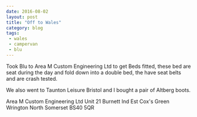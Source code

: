 ```yaml
---
date: 2016-08-02
layout: post
title: "Off to Wales"
category: blog
tags:
 - wales
 - campervan
 - blu
---
```


Took Blu to Area M Custom Engineering Ltd to get Beds fitted, these bed are seat during the day and fold down into a double bed, the have seat belts and are crash tested.

We also went to Taunton Leisure Bristol and I bought a pair of Altberg boots.


Area M Custom Engineering Ltd
Unit 21 Burnett Ind Est
Cox's Green
Wrington
North Somerset
BS40 5QR

